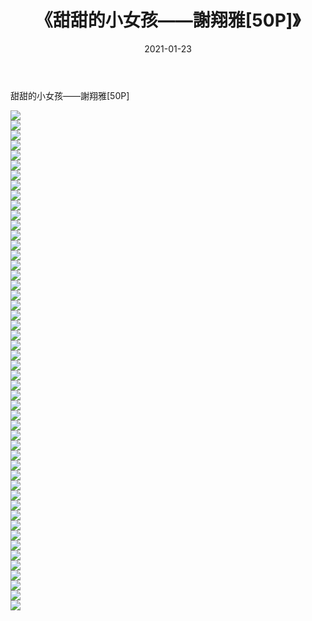 ﻿---
layout: post
title:  《甜甜的小女孩——謝翔雅[50P]》
date:   2021-01-23
img: http://img.660000.xyz/Sharelink/唯美/2021/甜甜的小女孩——謝翔雅[50P]/000.jpg
categories: [美女, 清纯, 唯美]
---

甜甜的小女孩——謝翔雅[50P]

  ![](http://img.660000.xyz/Sharelink/唯美/2021/甜甜的小女孩——謝翔雅[50P]/001.jpg) <br> ![](http://img.660000.xyz/Sharelink/唯美/2021/甜甜的小女孩——謝翔雅[50P]/002.jpg) <br> ![](http://img.660000.xyz/Sharelink/唯美/2021/甜甜的小女孩——謝翔雅[50P]/003.jpg) <br> ![](http://img.660000.xyz/Sharelink/唯美/2021/甜甜的小女孩——謝翔雅[50P]/004.jpg) <br> ![](http://img.660000.xyz/Sharelink/唯美/2021/甜甜的小女孩——謝翔雅[50P]/005.jpg) <br> ![](http://img.660000.xyz/Sharelink/唯美/2021/甜甜的小女孩——謝翔雅[50P]/006.jpg) <br> ![](http://img.660000.xyz/Sharelink/唯美/2021/甜甜的小女孩——謝翔雅[50P]/007.jpg) <br> ![](http://img.660000.xyz/Sharelink/唯美/2021/甜甜的小女孩——謝翔雅[50P]/008.jpg) <br> ![](http://img.660000.xyz/Sharelink/唯美/2021/甜甜的小女孩——謝翔雅[50P]/009.jpg) <br> ![](http://img.660000.xyz/Sharelink/唯美/2021/甜甜的小女孩——謝翔雅[50P]/010.jpg) <br> ![](http://img.660000.xyz/Sharelink/唯美/2021/甜甜的小女孩——謝翔雅[50P]/011.jpg) <br> ![](http://img.660000.xyz/Sharelink/唯美/2021/甜甜的小女孩——謝翔雅[50P]/012.jpg) <br> ![](http://img.660000.xyz/Sharelink/唯美/2021/甜甜的小女孩——謝翔雅[50P]/013.jpg) <br> ![](http://img.660000.xyz/Sharelink/唯美/2021/甜甜的小女孩——謝翔雅[50P]/014.jpg) <br> ![](http://img.660000.xyz/Sharelink/唯美/2021/甜甜的小女孩——謝翔雅[50P]/015.jpg) <br> ![](http://img.660000.xyz/Sharelink/唯美/2021/甜甜的小女孩——謝翔雅[50P]/016.jpg) <br> ![](http://img.660000.xyz/Sharelink/唯美/2021/甜甜的小女孩——謝翔雅[50P]/017.jpg) <br> ![](http://img.660000.xyz/Sharelink/唯美/2021/甜甜的小女孩——謝翔雅[50P]/018.jpg) <br> ![](http://img.660000.xyz/Sharelink/唯美/2021/甜甜的小女孩——謝翔雅[50P]/019.jpg) <br> ![](http://img.660000.xyz/Sharelink/唯美/2021/甜甜的小女孩——謝翔雅[50P]/020.jpg) <br> ![](http://img.660000.xyz/Sharelink/唯美/2021/甜甜的小女孩——謝翔雅[50P]/021.jpg) <br> ![](http://img.660000.xyz/Sharelink/唯美/2021/甜甜的小女孩——謝翔雅[50P]/022.jpg) <br> ![](http://img.660000.xyz/Sharelink/唯美/2021/甜甜的小女孩——謝翔雅[50P]/023.jpg) <br> ![](http://img.660000.xyz/Sharelink/唯美/2021/甜甜的小女孩——謝翔雅[50P]/024.jpg) <br> ![](http://img.660000.xyz/Sharelink/唯美/2021/甜甜的小女孩——謝翔雅[50P]/025.jpg) <br> ![](http://img.660000.xyz/Sharelink/唯美/2021/甜甜的小女孩——謝翔雅[50P]/026.jpg) <br> ![](http://img.660000.xyz/Sharelink/唯美/2021/甜甜的小女孩——謝翔雅[50P]/027.jpg) <br> ![](http://img.660000.xyz/Sharelink/唯美/2021/甜甜的小女孩——謝翔雅[50P]/028.jpg) <br> ![](http://img.660000.xyz/Sharelink/唯美/2021/甜甜的小女孩——謝翔雅[50P]/029.jpg) <br> ![](http://img.660000.xyz/Sharelink/唯美/2021/甜甜的小女孩——謝翔雅[50P]/030.jpg) <br> ![](http://img.660000.xyz/Sharelink/唯美/2021/甜甜的小女孩——謝翔雅[50P]/031.jpg) <br> ![](http://img.660000.xyz/Sharelink/唯美/2021/甜甜的小女孩——謝翔雅[50P]/032.jpg) <br> ![](http://img.660000.xyz/Sharelink/唯美/2021/甜甜的小女孩——謝翔雅[50P]/033.jpg) <br> ![](http://img.660000.xyz/Sharelink/唯美/2021/甜甜的小女孩——謝翔雅[50P]/034.jpg) <br> ![](http://img.660000.xyz/Sharelink/唯美/2021/甜甜的小女孩——謝翔雅[50P]/035.jpg) <br> ![](http://img.660000.xyz/Sharelink/唯美/2021/甜甜的小女孩——謝翔雅[50P]/036.jpg) <br> ![](http://img.660000.xyz/Sharelink/唯美/2021/甜甜的小女孩——謝翔雅[50P]/037.jpg) <br> ![](http://img.660000.xyz/Sharelink/唯美/2021/甜甜的小女孩——謝翔雅[50P]/038.jpg) <br> ![](http://img.660000.xyz/Sharelink/唯美/2021/甜甜的小女孩——謝翔雅[50P]/039.jpg) <br> ![](http://img.660000.xyz/Sharelink/唯美/2021/甜甜的小女孩——謝翔雅[50P]/040.jpg) <br> ![](http://img.660000.xyz/Sharelink/唯美/2021/甜甜的小女孩——謝翔雅[50P]/041.jpg) <br> ![](http://img.660000.xyz/Sharelink/唯美/2021/甜甜的小女孩——謝翔雅[50P]/042.jpg) <br> ![](http://img.660000.xyz/Sharelink/唯美/2021/甜甜的小女孩——謝翔雅[50P]/043.jpg) <br> ![](http://img.660000.xyz/Sharelink/唯美/2021/甜甜的小女孩——謝翔雅[50P]/044.jpg) <br> ![](http://img.660000.xyz/Sharelink/唯美/2021/甜甜的小女孩——謝翔雅[50P]/045.jpg) <br> ![](http://img.660000.xyz/Sharelink/唯美/2021/甜甜的小女孩——謝翔雅[50P]/046.jpg) <br> ![](http://img.660000.xyz/Sharelink/唯美/2021/甜甜的小女孩——謝翔雅[50P]/047.jpg) <br> ![](http://img.660000.xyz/Sharelink/唯美/2021/甜甜的小女孩——謝翔雅[50P]/048.jpg) <br> ![](http://img.660000.xyz/Sharelink/唯美/2021/甜甜的小女孩——謝翔雅[50P]/049.jpg) <br> ![](http://img.660000.xyz/Sharelink/唯美/2021/甜甜的小女孩——謝翔雅[50P]/050.jpg) <br>